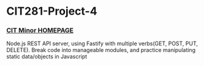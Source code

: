 # CIT281-Project-4
### [CIT Minor HOMEPAGE](https://drewlesh.github.io/)

Node.js REST API server, using Fastify with multiple verbs(GET, POST, PUT, DELETE). Break code into manageable modules, and practice manipulating static data/objects in Javascript
